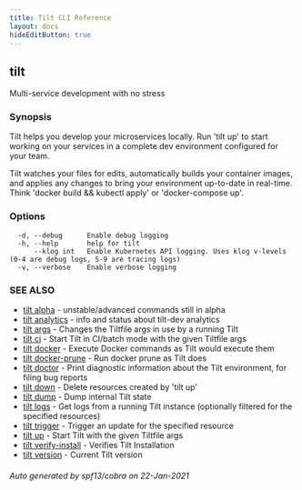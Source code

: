 ```yaml
---
title: Tilt CLI Reference
layout: docs
hideEditButton: true
---
```

## tilt

Multi-service development with no stress

### Synopsis


Tilt helps you develop your microservices locally.
Run 'tilt up' to start working on your services in a complete dev environment
configured for your team.

Tilt watches your files for edits, automatically builds your container images,
and applies any changes to bring your environment
up-to-date in real-time. Think 'docker build && kubectl apply' or 'docker-compose up'.


### Options

```
  -d, --debug      Enable debug logging
  -h, --help       help for tilt
      --klog int   Enable Kubernetes API logging. Uses klog v-levels (0-4 are debug logs, 5-9 are tracing logs)
  -v, --verbose    Enable verbose logging
```

### SEE ALSO

* [tilt alpha](tilt_alpha.html)	 - unstable/advanced commands still in alpha
* [tilt analytics](tilt_analytics.html)	 - info and status about tilt-dev analytics
* [tilt args](tilt_args.html)	 - Changes the Tiltfile args in use by a running Tilt
* [tilt ci](tilt_ci.html)	 - Start Tilt in CI/batch mode with the given Tiltfile args
* [tilt docker](tilt_docker.html)	 - Execute Docker commands as Tilt would execute them
* [tilt docker-prune](tilt_docker-prune.html)	 - Run docker prune as Tilt does
* [tilt doctor](tilt_doctor.html)	 - Print diagnostic information about the Tilt environment, for filing bug reports
* [tilt down](tilt_down.html)	 - Delete resources created by 'tilt up'
* [tilt dump](tilt_dump.html)	 - Dump internal Tilt state
* [tilt logs](tilt_logs.html)	 - Get logs from a running Tilt instance (optionally filtered for the specified resources)
* [tilt trigger](tilt_trigger.html)	 - Trigger an update for the specified resource
* [tilt up](tilt_up.html)	 - Start Tilt with the given Tiltfile args
* [tilt verify-install](tilt_verify-install.html)	 - Verifies Tilt Installation
* [tilt version](tilt_version.html)	 - Current Tilt version

###### Auto generated by spf13/cobra on 22-Jan-2021
